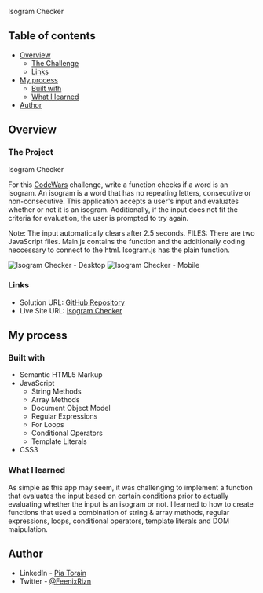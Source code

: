 Isogram Checker

## Table of contents

- [Overview](#overview)
  - [The Challenge](#the-challenge)
  - [Links](#links)
- [My process](#my-process)
  - [Built with](#built-with)
  - [What I learned](#what-i-learned)
- [Author](#author)


## Overview

### The Project

Isogram Checker

For this [CodeWars](https://www.codewars.com/) challenge, write a function checks if a word is an isogram. An isogram is a word that has no repeating letters, consecutive or non-consecutive. This application accepts a user's input and evaluates whether or not it is an isogram. Additionally, if the input does not fit the criteria for evaluation, the user is prompted to try again. 

Note: The input automatically clears after 2.5 seconds. 
FILES: There are two JavaScript files. Main.js contains the function and the additionally coding neccessary to connect to the html. Isogram.js has the plain function.

![Isogram Checker - Desktop](https://user-images.githubusercontent.com/66088725/131414018-4fd4c5b7-53ab-4569-a79a-d1ed2d9e50c1.png)
![Isogram Checker - Mobile](https://user-images.githubusercontent.com/66088725/131552320-1e7a7466-2d47-4dd8-be53-9ba26e376ec8.png)


### Links

- Solution URL: [GitHub Repository](https://github.com/Pia007/Isogram)
- Live Site URL: [Isogram Checker](https://pia007.github.io/Isogram/)

## My process

### Built with

- Semantic HTML5 Markup
- JavaScript
  - String Methods
  - Array Methods
  - Document Object Model
  - Regular Expressions
  - For Loops
  - Conditional Operators
  - Template Literals
- CSS3


### What I learned

As simple as this app may seem, it was challenging to implement a function that evaluates the input based on certain conditions prior to actually evaluating whether the input is an isogram or not.  I learned to how to create functions that used a combination of string & array methods, regular expressions, loops, conditional operators, template literals and DOM maipulation.

## Author

- LinkedIn - [Pia Torain](https://www.linkedin.com/in/pia-torain-dev)
- Twitter - [@FeenixRizn](https://www.twitter.com/)
